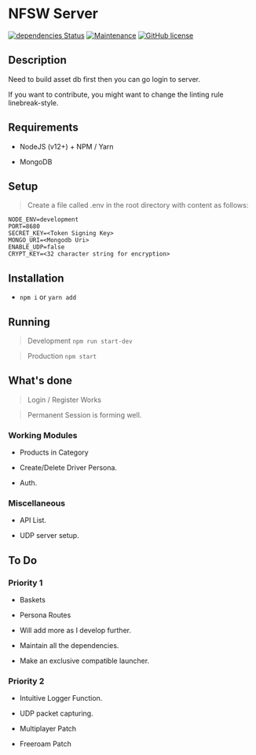# NFSW Server

[![dependencies Status](https://david-dm.org/aaditya/sbrw-server/status.svg)](https://david-dm.org/aaditya/sbrw-server)
[![Maintenance](https://img.shields.io/badge/Maintained%3F-yes-green.svg)](https://github.com/aaditya/sbrw-server/graphs/commit-activity)
[![GitHub license](https://img.shields.io/badge/license-GPL-blue.svg)](https://github.com/aaditya/sbrw-server/blob/master/LICENSE)

## Description

Need to build asset db first then you can go login to server. 

If you want to contribute, you might want to change the linting rule linebreak-style.

## Requirements

* NodeJS (v12+) + NPM / Yarn

* MongoDB 

## Setup

> Create a file called .env in the root directory with content as follows:

```env
NODE_ENV=development
PORT=8680
SECRET_KEY=<Token Signing Key>
MONGO_URI=<Mongodb Uri>
ENABLE_UDP=false
CRYPT_KEY=<32 character string for encryption>
```

## Installation

* `npm i` or `yarn add`

## Running

> Development `npm run start-dev`

> Production `npm start`

## What's done

> Login / Register Works

> Permanent Session is forming well.

### Working Modules

* Products in Category 

* Create/Delete Driver Persona.

* Auth.

### Miscellaneous

* API List.

* UDP server setup.

## To Do

### Priority 1

* Baskets

* Persona Routes

* Will add more as I develop further.

* Maintain all the dependencies.

* Make an exclusive compatible launcher.

### Priority 2

* Intuitive Logger Function.

* UDP packet capturing.

* Multiplayer Patch

* Freeroam Patch
